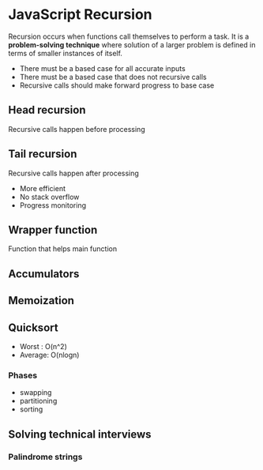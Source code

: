 # JavaScript Recursion

Recursion occurs when functions call themselves to perform a task.
It is a **problem-solving technique** where solution of a larger problem is defined in terms of smaller instances of itself.

- There must be a based case for all accurate inputs
- There must be a based case that does not recursive calls
- Recursive calls should make forward progress to base case

## Head recursion

Recursive calls happen before processing

## Tail recursion

Recursive calls happen after processing

- More efficient
- No stack overflow
- Progress monitoring

## Wrapper function

Function that helps main function

## Accumulators

## Memoization

## Quicksort

- Worst  : O(n^2)
- Average: O(nlogn) 

### Phases

- swapping
- partitioning
- sorting

## Solving technical interviews

### Palindrome strings

